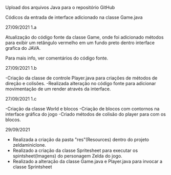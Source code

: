 Upload dos arquivos Java para o repositório GitHub

Códicos da entrada de interface adicionado na classe  Game.java

27/09/2021 1.a

Atualização do código fonte da classe Game, onde foi adicionado métodos para exibir um retângulo vermelho em um fundo preto dentro interface grafica do JAVA.

Para mais info, ver comentários do código fonte.

27/09/2021 1.b

-Criação da classe de controle Player.java para criações de métodos de direção e colisões.
-Realizada alteração no código fonte para adicionar movimentação de um render através da interface.

27/09/2021 1.c

-Criação da classe World e blocos
-Criação de blocos com contornos na interface gráfica do jogo
-Criado métodos de colisão do player para com os blocos.

29/09/2021

- Realizada a criação da pasta "res"(Resources) dentro do projeto zeldaminiclone.
- Realizado a criação da classe Spritesheet para executar os spintsheet(Imagens) do personagem Zelda do jogo.
- Realizado a alteração da classe Game.java e Player.java para invocar a classe Sprintsheet